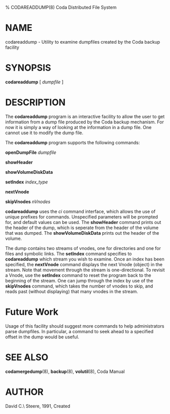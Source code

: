 % CODAREADDUMP(8) Coda Distributed File System

NAME
====

codareaddump - Utility to examine dumpfiles created by the Coda backup
facility

SYNOPSIS
========

**codareaddump** \[ *dumpfile* \]

DESCRIPTION
===========

The **codareaddump** program is an interactive facility to allow the
user to get information from a dump file produced by the Coda backup
mechanism. For now it is simply a way of looking at the information in
a dump file. One cannot use it to modify the dump file.

The **codareaddump** program supports the following commands:

**openDumpFile** *dumpfile*

**showHeader**

**showVolumeDiskData**

**setIndex** *index_type*

**nextVnode**

**skipVnodes** *nVnodes*

**codareaddump** uses the *ci* command interface, which allows the use of
unique prefixes for commands. Unspecified parameters will be prompted
for, and default values can be used. The **showHeader** command prints out
the header of the dump, which is seperate from the header of the volume
that was dumped. The **showVolumeDiskData** prints out the header of the
volume.

The dump contains two streams of vnodes, one for directories and one for
files and symbolic links. The **setIndex** command specifies to
**codareaddump** which stream you wish to examine. Once an index has
been specified, the **nextVnode** command displays the next Vnode
(object) in the stream. Note that movement through the stream is
one-directional. To revisit a Vnode, use the **setIndex** command to
reset the program back to the beginning of the stream. One can jump
through the index by use of the **skipVnodes** command, which takes the
number of vnodes to skip, and reads past (without displaying) that many
vnodes in the stream.

Future Work
===========

Usage of this facility should suggest more commands to help
administrators parse dumpfiles. In particular, a command to seek ahead
to a specified offset in the dump would be useful.

SEE ALSO
========

**codamergedump**(8), **backup**(8), **volutil**(8), Coda Manual

AUTHOR
======

David C.\ Steere, 1991, Created
